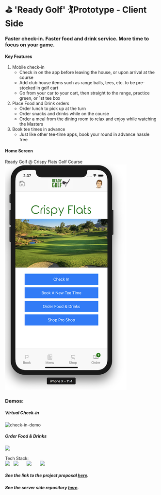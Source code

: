 # ⛳️ 'Ready Golf' 🏌️‍ Prototype - Client Side

### Faster check-in. Faster food and drink service. More time to focus on your game.

#### Key Features

1.  Mobile check-in
    - Check in on the app before leaving the house, or upon arrival at the course
    - Add club house items such as range balls, tees, etc. to be pre-stocked in golf cart
    - Go from your car to your cart, then straight to the range, practice green, or 1st tee box
2.  Place Food and Drink orders
    - Order lunch to pick up at the turn
    - Order snacks and drinks while on the course
    - Order a meal from the dining room to relax and enjoy while watching the Masters
3.  Book tee times in advance
    - Just like other tee-time apps, book your round in advance hassle free


#### Home Screen

<p align="left">
  Ready Golf @ Crispy Flats Golf Course
  <br>
  <img src="assets/screen-shot.png" width="400" display="block">
</p>

### Demos:
##### Virtual Check-in
![check-in-demo](https://user-images.githubusercontent.com/33434059/43411792-7927a260-93e8-11e8-91a8-87839803ed60.gif)

##### Order Food & Drinks
![](https://user-images.githubusercontent.com/33434059/43411158-a1881084-93e6-11e8-9102-97aa8f9d4603.gif)


<p>
  Tech Stack:
  <br>
  <img src="https://madewithvuejs.com/uploads/00/12/nativescript-vue.jpg" width="100" display="block">
  &nbsp
  <img src="https://arcweb.co/wp-content/uploads/2016/10/react-logo-1000-transparent.png" width="75" display="block">
  &nbsp &nbsp &nbsp
  <img src="https://nativebase.io/assets/img/front-page-icon.png" width="75" display="block">
  &nbsp &nbsp &nbsp
  <img src="https://cdn-images-1.medium.com/max/1920/1*EKXYhntirnqHjXdTGmLXyw.png" width="250" display="block">
</p>


##### See the link to the project proposal [here](https://gist.github.com/troach24/9cdae2c17c4a0d142456261747e64ead).

##### See the server side repository [here](https://github.com/troach24/Golf-Course-Server).


